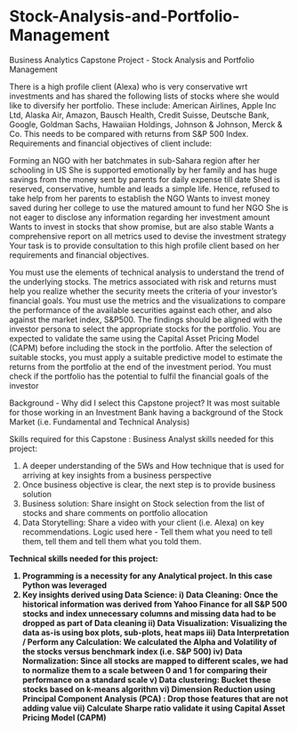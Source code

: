 # Stock-Analysis-and-Portfolio-Management
Business Analytics Capstone Project - Stock Analysis and Portfolio Management

There is a high profile client (Alexa) who is very conservative wrt investments and has shared the following lists of stocks where she would like to diversify her portfolio. These include: American Airlines, Apple Inc Ltd, Alaska Air, Amazon, Bausch Health, Credit Suisse, Deutsche Bank, Google, Goldman Sachs, Hawaiian Holdings, Johnson & Johnson, Merck & Co. This needs to be compared with returns from S&P 500 Index.
Requirements and financial objectives of client include:

Forming an NGO with her batchmates in sub-Sahara region after her schooling in US
She is supported emotionally by her family and has huge savings from the money sent by parents for daily expense till date
Shed is reserved, conservative, humble and leads a simple life. Hence, refused to take help from her parents to establish the NGO
Wants to invest money saved during her college to use the matured amount to fund her NGO
She is not eager to disclose any information regarding her investment amount
Wants to invest in stocks that show promise, but are also stable
Wants a comprehensive report on all metrics used to devise the investment strategy
Your task is to provide consultation to this high profile client based on her requirements and financial objectives.

You must use the elements of technical analysis to understand the trend of the underlying stocks. The metrics associated with risk and returns must help you realize whether the security meets the criteria of your investor’s financial goals.
You must use the metrics and the visualizations to compare the performance of the available securities against each other, and also against the market index, S&P500.
The findings should be aligned with the investor persona to select the appropriate stocks for the portfolio. You are expected to validate the same using the Capital Asset Pricing Model (CAPM) before including the stock in the portfolio.
After the selection of suitable stocks, you must apply a suitable predictive model to estimate the returns from the portfolio at the end of the investment period. You must check if the portfolio has the potential to fulfil the financial goals of the investor


Background - Why did I select this Capstone project?
It was most suitable for those working in an Investment Bank having a background of the Stock Market (i.e. Fundamental and Technical Analysis)

Skills required for this Capstone :
<A> Business Analyst skills needed for this project:
1. A deeper understanding of the 5Ws and How technique that is used for arriving at key insights from a business perspective
2. Once business objective is clear, the next step is to provide business solution
3. Business solution: Share insight on Stock selection from the list of stocks and share comments on portfolio allocation
4. Data Storytelling: Share a video with your client (i.e. Alexa) on key recommendations. Logic used here - Tell them what you need to tell them, tell them and tell them what you told them.

<B> Technical skills needed for this project:
1. Programming is a necessity for any Analytical project. In this case Python was leveraged
2. Key insights derived using Data Science:
i) Data Cleaning: Once the historical information was derived from Yahoo Finance for all S&P 500 stocks and index unnecessary columns and missing data had to be dropped as part of Data cleaning
ii) Data Visualization: Visualizing the data as-is using box plots, sub-plots, heat maps
iii) Data Interpretation / Perform any Calculation: We calculated the Alpha and Volatility of the stocks versus benchmark index (i.e. S&P 500)
iv) Data Normalization: Since all stocks are mapped to different scales, we had to normalize them to a scale between 0 and 1 for comparing their performance on a standard scale
v) Data clustering: Bucket these stocks based on k-means algorithm
vi) Dimension Reduction using Principal Component Analysis (PCA) : Drop those features that are not adding value
vii) Calculate Sharpe ratio validate it using Capital Asset Pricing Model (CAPM)
